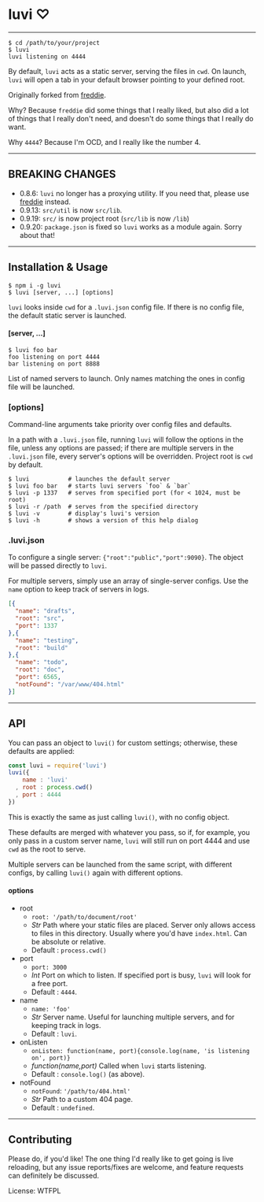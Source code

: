 # luvi ♡

--------

```shell
$ cd /path/to/your/project
$ luvi
luvi listening on 4444
```

By default, `luvi` acts as a static server, serving the files in `cwd`.
On launch, `luvi` will open a tab in your default browser pointing to your
defined root.

Originally forked from [freddie](http://npm.im/freddie).

Why? Because `freddie` did some things that I really liked, but also did a lot of
things that I really don't need, and doesn't do some things that I really do
want.

Why `4444`? Because I'm OCD, and I really like the number 4.

--------

## BREAKING CHANGES

* 0.8.6: `luvi` no longer has a proxying utility. If you need that, please use
  [freddie](http://npm.im/freddie) instead.
* 0.9.13: `src/util` is now `src/lib`.
* 0.9.19: `src/` is now project root (`src/lib` is now `/lib`)
* 0.9.20: `package.json` is fixed so `luvi` works as a module again. Sorry about that!

--------

## Installation & Usage

```shell
$ npm i -g luvi
$ luvi [server, ...] [options]
```

`luvi` looks inside `cwd` for a `.luvi.json` config file.
If there is no config file, the default static server is launched.

#### [server, ...]

```shell
$ luvi foo bar
foo listening on port 4444
bar listening on port 8888
```

List of named servers to launch. Only names matching the ones in config file
will be launched.

### [options]

Command-line arguments take priority over config files and defaults.

In a path with a `.luvi.json` file, running `luvi` will follow the options in
the file, unless any options are passed; if there are multiple servers in the
`.luvi.json` file, every server's options will be overridden. Project root is
`cwd` by default.

```shell
$ luvi           # launches the default server
$ luvi foo bar   # starts luvi servers `foo` & `bar`
$ luvi -p 1337   # serves from specified port (for < 1024, must be root)
$ luvi -r /path  # serves from the specified directory
$ luvi -v        # display's luvi's version
$ luvi -h        # shows a version of this help dialog
```

### .luvi.json

To configure a single server: `{"root":"public","port":9090}`.
The object will be passed directly to `luvi`.

For multiple servers, simply use an array of single-server configs.
Use the `name` option to keep track of servers in logs.

```json
[{
  "name": "drafts",
  "root": "src",
  "port": 1337
},{
  "name": "testing",
  "root": "build"
},{
  "name": "todo",
  "root": "doc",
  "port": 6565,
  "notFound": "/var/www/404.html"
}]
```

--------

## API

You can pass an object to `luvi()` for custom settings; otherwise, these
defaults are applied:

```javascript
const luvi = require('luvi')
luvi({
    name : 'luvi'
  , root : process.cwd()
  , port : 4444
})
```

This is exactly the same as just calling `luvi()`, with no config object.

These defaults are merged with whatever you pass, so if, for example, you only
pass in a custom server name, `luvi` will still run on port 4444 and use `cwd`
as the root to serve.

Multiple servers can be launched from the same script, with different configs,
by calling `luvi()` again with different options.

#### options

* root
  * `root: '/path/to/document/root'`
  * _Str_ Path where your static files are placed. Server only allows access to files in this directory.
    Usually where you'd have `index.html`. Can be absolute or relative.
  * Default : `process.cwd()`
* port
  * `port: 3000`
  * _Int_ Port on which to listen. If specified port is busy, `luvi` will look for a free port.
  * Default : `4444`.
* name
  * `name: 'foo'`
  * _Str_ Server name. Useful for launching multiple servers, and for keeping track in logs.
  * Default : `luvi`.
* onListen
  * `onListen: function(name, port){console.log(name, 'is listening on', port)}`
  * _function(name,port)_ Called when `luvi` starts listening.
  * Default : `console.log()` (as above).
* notFound
  * `notFound`: `'/path/to/404.html'`
  * _Str_ Path to a custom 404 page.
  * Default : `undefined`.

--------

## Contributing

Please do, if you'd like! The one thing I'd really like to get going is
live reloading, but any issue reports/fixes are welcome, and feature requests
can definitely be discussed.

License: WTFPL

